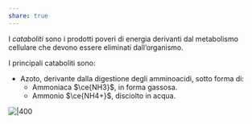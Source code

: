 ```yaml
---
share: true
---
```

I *cataboliti* sono i prodotti poveri di energia derivanti dal metabolismo cellulare che devono essere eliminati dall’organismo.

I principali cataboliti sono:
- Azoto, derivante dalla digestione degli amminoacidi, sotto forma di:
	- Ammoniaca $\ce{NH3}$, in forma gassosa.
	- Ammonio $\ce{NH4+}$, disciolto in acqua.

![|400](53915ec050894d5024f42abf33c5b561_MD5%201.png)